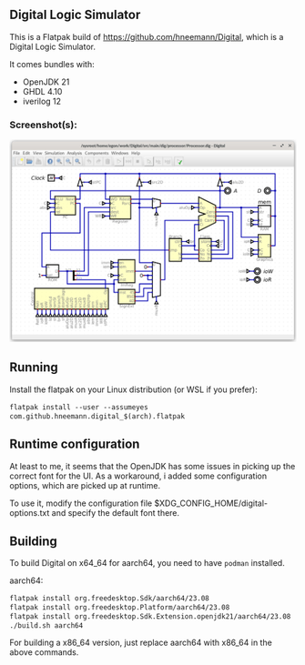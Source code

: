 ## Digital Logic Simulator ##

This is a Flatpak build of https://github.com/hneemann/Digital, which is a Digital Logic Simulator.

It comes bundles with:

- OpenJDK 21
- GHDL 4.10
- iverilog 12

### Screenshot(s):

![Running on Endless OS](https://raw.githubusercontent.com/egrath/digital-flatpak/master/screenshot1.png)

## Running

Install the flatpak on your Linux distribution (or WSL if you prefer):

```
flatpak install --user --assumeyes com.github.hneemann.digital_$(arch).flatpak
```

## Runtime configuration ##

At least to me, it seems that the OpenJDK has some issues in picking up the correct font
for the UI. As a workaround, i added some configuration options, which are picked up at runtime.

To use it, modify the configuration file $XDG_CONFIG_HOME/digital-options.txt and specify
the default font there.

## Building

To build Digital on x64_64 for aarch64, you need to have `podman` installed.

aarch64:
```
flatpak install org.freedesktop.Sdk/aarch64/23.08
flatpak install org.freedesktop.Platform/aarch64/23.08
flatpak install org.freedesktop.Sdk.Extension.openjdk21/aarch64/23.08
./build.sh aarch64
```

For building a x86_64 version, just replace aarch64 with x86_64 in the above commands.

